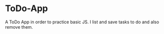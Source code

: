 # ToDo-App
A ToDo App in order to practice basic JS. I list and save tasks to do and also remove them.

